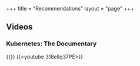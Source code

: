 +++
title = "Recommendations"
layout = "page"
+++

## Videos

### Kubernetes: The Documentary

{{<youtube BE77h7dmoQU>}}
{{<youtube 318elIq37PE>}}
